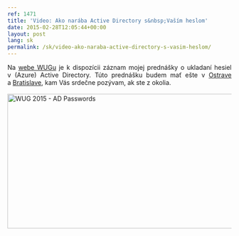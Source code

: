 ```yaml
---
ref: 1471
title: 'Video: Ako narába Active Directory s&nbsp;Vaším heslom'
date: 2015-02-28T12:05:44+00:00
layout: post
lang: sk
permalink: /sk/video-ako-naraba-active-directory-s-vasim-heslom/
---
```

<p style="text-align: justify;">
  Na&nbsp;<a href="https://www.wug.cz/zaznamy/255-Jak-Active-Directory-naklada-s-Vasim-heslem">webe WUGu</a> je&nbsp;k dispozícii záznam mojej prednášky o&nbsp;ukladaní hesiel v&nbsp;(Azure) Active Directory. Túto prednášku budem mať ešte v&nbsp;<a title="WUG Ostrava - Jak Active Directory nakládá s&nbsp;Vaším heslem" href="https://www.wug.cz/ostrava/akce/466-Jak-Active-Directory-naklada-s-Vasim-heslem">Ostrave</a> a&nbsp;<a title="WUG SK" href="http://www.wug.sk/?name=events&e=177">Bratislave</a>, kam Vás srdečne pozývam, ak ste z&nbsp;okolia.<br /> <a href="https://www.wug.cz/zaznamy/255-Jak-Active-Directory-naklada-s-Vasim-heslem"><br /> </a><a href="https://www.wug.cz/zaznamy/255-Jak-Active-Directory-naklada-s-Vasim-heslem"><img class="aligncenter wp-image-1491 size-full" src="https://www.dsinternals.com/wp-content/uploads/wug2015_passwords.png" alt="WUG 2015 - AD Passwords" width="563" height="302" srcset="https://www.dsinternals.com/wp-content/uploads/wug2015_passwords.png 563w, https://www.dsinternals.com/wp-content/uploads/wug2015_passwords-300x161.png 300w" sizes="(max-width: 563px) 100vw, 563px" /></a>
</p>